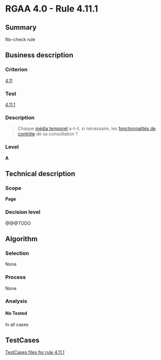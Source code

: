 # RGAA 4.0 - Rule 4.11.1

## Summary
No-check rule


## Business description

### Criterion
[4.11](https://www.numerique.gouv.fr/publications/rgaa-accessibilite/methode/criteres/#crit-4-11)

### Test
[4.11.1](https://www.numerique.gouv.fr/publications/rgaa-accessibilite/methode/criteres/#test-4-11-1)

### Description
> Chaque [média temporel](https://www.numerique.gouv.fr/publications/rgaa-accessibilite/methode/glossaire/#media-temporel-type-son-video-et-synchronise) a-t-il, si nécessaire, les [fonctionnalités de contrôle](https://www.numerique.gouv.fr/publications/rgaa-accessibilite/methode/glossaire/#controle-de-la-consultation-d-un-media-temporel) de sa consultation ?

### Level
**A**


## Technical description

### Scope
**Page**

### Decision level
@@@TODO


## Algorithm

### Selection
None

### Process
None

### Analysis

#### No Tested
In all cases


##  TestCases

[TestCases files for rule 4.11.1](https://gitlab.com/asqatasun/Asqatasun/-/tree/v5/rules/rules-rgaa4.0/src/test/resources/testcases/rgaa40//Rgaa40Rule041101/)


